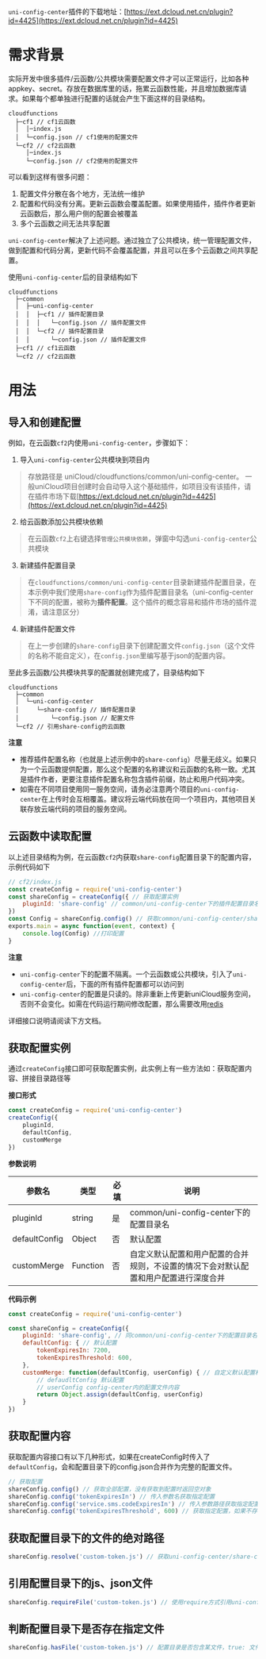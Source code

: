 `uni-config-center`插件的下载地址：[https://ext.dcloud.net.cn/plugin?id=4425](https://ext.dcloud.net.cn/plugin?id=4425)

# 需求背景

实际开发中很多插件/云函数/公共模块需要配置文件才可以正常运行，比如各种appkey、secret。存放在数据库里的话，拖累云函数性能，并且增加数据库请求。如果每个都单独进行配置的话就会产生下面这样的目录结构。

```text
cloudfunctions
  ├─cf1 // cf1云函数
  │  │─index.js
  │  └─config.json // cf1使用的配置文件
  └─cf2 // cf2云函数
     │─index.js
     └─config.json // cf2使用的配置文件
```

可以看到这样有很多问题：

1. 配置文件分散在各个地方，无法统一维护
2. 配置和代码没有分离。更新云函数会覆盖配置。如果使用插件，插件作者更新云函数后，那么用户侧的配置会被覆盖
3. 多个云函数之间无法共享配置

`uni-config-center`解决了上述问题。通过独立了公共模块，统一管理配置文件，做到配置和代码分离，更新代码不会覆盖配置，并且可以在多个云函数之间共享配置。

使用`uni-config-center`后的目录结构如下

```text
cloudfunctions
  ├─common
  │  ├─uni-config-center
  │  │  ├─cf1 // 插件配置目录
  │  │  │   └─config.json // 插件配置文件
  │  │  └─cf2 // 插件配置目录
  │  │      └─config.json // 插件配置文件
  ├─cf1 // cf1云函数
  └─cf2 // cf2云函数
```


# 用法

## 导入和创建配置

例如，在云函数`cf2`内使用`uni-config-center`，步骤如下：

1. 导入`uni-config-center`公共模块到项目内
> 存放路径是 uniCloud/cloudfunctions/common/uni-config-center。
> 一般uniCloud项目创建时会自动导入这个基础插件，如项目没有该插件，请在插件市场下载[https://ext.dcloud.net.cn/plugin?id=4425](https://ext.dcloud.net.cn/plugin?id=4425)
2. 给云函数添加公共模块依赖
> 在云函数`cf2`上右键选择`管理公共模块依赖`，弹窗中勾选`uni-config-center`公共模块
3. 新建插件配置目录
> 在`cloudfunctions/common/uni-config-center`目录新建插件配置目录，在本示例中我们使用`share-config`作为插件配置目录名（uni-config-center下不同的配置，被称为**插件配置**。这个插件的概念容易和插件市场的插件混淆，请注意区分）
4. 新建插件配置文件
> 在上一步创建的`share-config`目录下创建配置文件`config.json`（这个文件的名称不能自定义），在`config.json`里编写基于json的配置内容。

至此多云函数/公共模块共享的配置就创建完成了，目录结构如下

```text
cloudfunctions
  ├─common
  │  └─uni-config-center
  │     └─share-config // 插件配置目录
  │         └─config.json // 配置文件
  └─cf2 // 引用share-config的云函数
```

**注意**

- 推荐插件配置名称（也就是上述示例中的`share-config`）尽量无歧义。如果只为一个云函数提供配置，那么这个配置的名称建议和云函数的名称一致。尤其是插件作者，更要注意插件配置名称包含插件前缀，防止和用户代码冲突。
- 如需在不同项目使用同一服务空间，请务必注意两个项目的`uni-config-center`在上传时会互相覆盖。建议将云端代码放在同一个项目内，其他项目关联存放云端代码的项目的服务空间。

## 云函数中读取配置

以上述目录结构为例，在云函数`cf2`内获取`share-config`配置目录下的配置内容，示例代码如下

```js
// cf2/index.js
const createConfig = require('uni-config-center')
const shareConfig = createConfig({ // 获取配置实例
    pluginId: 'share-config' // common/uni-config-center下的插件配置目录名
})
const Config = shareConfig.config() // 获取common/uni-config-center/share-config/config.json的内容
exports.main = async function(event, context) {
	console.log(Config) //打印配置
}
```

**注意**

- `uni-config-center`下的配置不隔离。一个云函数或公共模块，引入了`uni-config-center`后，下面的所有插件配置都可以访问到
- `uni-config-center`的配置是只读的。除非重新上传更新uniCloud服务空间，否则不会变化。如需在代码运行期间修改配置，那么需要改用[redis](https://uniapp.dcloud.net.cn/uniCloud/redis-introduction.html)

详细接口说明请阅读下方文档。

## 获取配置实例

通过`createConfig`接口即可获取配置实例，此实例上有一些方法如：获取配置内容、拼接目录路径等

**接口形式**

```js
const createConfig = require('uni-config-center')
createConfig({
	pluginId,
	defaultConfig,
	customMerge
})
```

**参数说明**

|参数名			|类型		|必填	|说明																					|
|--				|--			|--		|--																						|
|pluginId		|string		|是		|common/uni-config-center下的配置目录名													|
|defaultConfig	|Object		|否		|默认配置																				|
|customMerge	|Function	|否		|自定义默认配置和用户配置的合并规则，不设置的情况下会对默认配置和用户配置进行深度合并	|

**代码示例**

```js
const createConfig = require('uni-config-center')

const shareConfig = createConfig({
    pluginId: 'share-config', // 同common/uni-config-center下的配置目录名
    defaultConfig: { // 默认配置
        tokenExpiresIn: 7200,
        tokenExpiresThreshold: 600,
    },
    customMerge: function(defaultConfig, userConfig) { // 自定义默认配置和用户配置的合并规则，不设置的情况下会对默认配置和用户配置进行深度合并
        // defaudltConfig 默认配置
        // userConfig config-center内的配置文件内容
        return Object.assign(defaultConfig, userConfig)
    }
})

```

## 获取配置内容

获取配置内容接口有以下几种形式，如果在createConfig时传入了`defaultConfig`，会和配置目录下的config.json合并作为完整的配置文件。

```js
// 获取配置
shareConfig.config() // 获取全部配置，没有获取到配置时返回空对象
shareConfig.config('tokenExpiresIn') // 传入参数名获取指定配置
shareConfig.config('service.sms.codeExpiresIn') // 传入参数路径获取指定配置
shareConfig.config('tokenExpiresThreshold', 600) // 获取指定配置，如果不存在则取传入的默认值
```

## 获取配置目录下的文件的绝对路径

```js
shareConfig.resolve('custom-token.js') // 获取uni-config-center/share-config/custom-token.js文件的路径
```

## 引用配置目录下的js、json文件

```js
shareConfig.requireFile('custom-token.js') // 使用require方式引用uni-config-center/share-config/custom-token.js文件。文件不存在时返回undefined，文件内有其他错误导致require失败时会抛出错误。
```

## 判断配置目录下是否存在指定文件

```js
shareConfig.hasFile('custom-token.js') // 配置目录是否包含某文件，true: 文件存在，false: 文件不存在
```